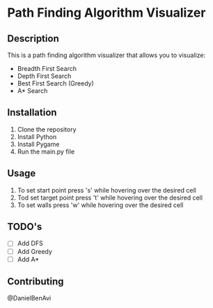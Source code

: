 # Path Finding Algorithm Visualizer

## Description

This is a path finding algorithm visualizer that allows you to visualize:

- Breadth First Search
- Depth First Search
- Best First Search (Greedy)
- A* Search

## Installation

1. Clone the repository
2. Install Python
3. Install Pygame
4. Run the main.py file

## Usage

1. To set start point press 's' while hovering over the desired cell
2. Tod set target point press 't' while hovering over the desired cell
3. To set walls press 'w' while hovering over the desired cell

## TODO's

- [ ] Add DFS
- [ ] Add Greedy
- [ ] Add A*

## Contributing

@DanielBenAvi

